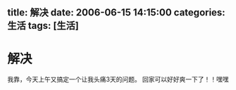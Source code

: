 title: 解决
date: 2006-06-15 14:15:00
categories:  生活
tags: [生活]
---

# 解决
我靠，今天上午又搞定一个让我头痛3天的问题。
回家可以好好爽一下了！！嘿嘿